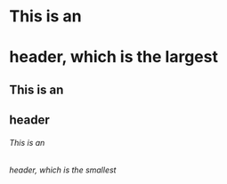 # This is an <h1> header, which is the largest

## This is an <h2> header

###### This is an <h6> header, which is the smallest



